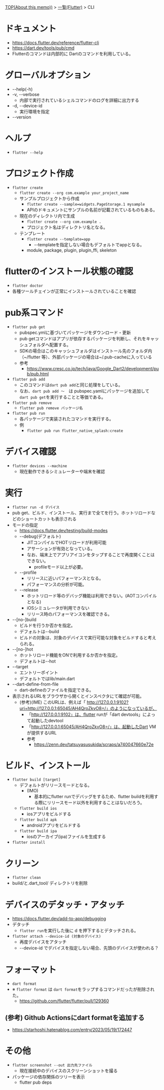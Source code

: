 [TOP(About this memo))](../README.md) > [一覧(Flutter)](./README.md) > CLI



# ドキュメント
* https://docs.flutter.dev/reference/flutter-cli
* https://dart.dev/tools/pub/cmd
* Flutterのコマンドは内部的に Dartのコマンドを利用している。

# グローバルオプション
* --help(-h)
* -v, --verbose
    * 内部で実行されているシェルコマンドのログを詳細に出力する
* -d, --device-id 
    * 実行環境を指定
* --version

# ヘルプ
* `flutter --help`

# プロジェクト作成
* `flutter create`
    * `flutter create --org com.example your_project_name`
    * サンプルプロジェクトから作成
        * `flutter create --sample=widgets.PageStorage.1 mysample`
        * APIのドキュメントにサンプルの名前が記載されているものもある。
    * 現在のディレクトリ内で生成
        * `flutter create --org com.example .`
        * プロジェクト名はディレクトリ名となる。
    * テンプレート
        * `flutter create --template=app`
            * --templateを指定しない場合もデフォルトでappとなる。
        * module, package, plugin, plugin_ffi, skeleton

# flutterのインストール状態の確認
* `flutter doctor`
* 各種ツールチェインが正常にインストールされていることを確認

# pub系コマンド
* `flutter pub get`
    * pubspec.ymlに基づいてパッケージをダウンロード・更新
    * pub getコマンドはアプリが依存するパッケージを判断し、それをキャッシュフォルダへ配置する。
    * SDKの場合はこのキャッシュフォルダはインストール先のフォルダ内（~/flutter 等）、外部パッケージの場合は~/.pub-cacheに入っている
    * 参考
        * https://www.cresc.co.jp/tech/java/Google_Dart2/development/pub/pub.html
* `flutter pub add`
    * このコマンドは`dart pub add`と同じ処理をしている。
    * なお、`dart pub add 〜`　は  pubspec.yamlにパッケージを追加して　`dart pub get`を実行することと等価である。
* `flutter pub remove`
    * `flutter pub remove パッケージ名`
* `flutter pub run`
    * 各パッケージで実装されたコマンドを実行する。
    * 例
        * `flutter pub run flutter_native_splash:create`

# デバイス確認
* `flutter devices --machine`
    * 現在動作できるシミュレーターや端末を確認

# 実行
* `flutter run -d デバイス`
* pub get、ビルド、インストール、実行まで全てを行う。ホットリロードなどのショートカットも表示される
* モードの指定
    * https://docs.flutter.dev/testing/build-modes
    * --debug(デフォルト)
        * JITコンパイルでHOTリロードが利用可能
        * アサーションが有効となっている。
        * なお、端末上でアプリアイコンをタップすることで再度開くことはできない。
            * profileモード以上が必要。
    * --profile
        * リリースに近いパフォーマンスとなる。
        * パフォーマンスの分析が可能。
    * --release
        * ホットリロード等のデバッグ機能は利用できない。(AOTコンパイルとなる)
        * iOSシミュレータが利用できない
        * リリース時のパフォーマンスを確認できる。
* --[no-]build
    * ビルドを行うか否かを指定。
    * デフォルトは--build
    * ビルドの対象は、対象のデバイスで実行可能な対象をビルドすると考えられる。
* --[no-]hot
    * ホットリロード機能をONで利用するか否かを指定。
    * デフォルトは--hot
* --target
    * エントリーポイント
    * デフォルトではlib/main.dart
* --dart-define-from-file
    * dart-defineのファイルを指定できる。
* 表示されるURLをブラウザから開くとインスペクタにて確認が可能。
    * (参考)(IME) このURLは、例えば「 http://127.0.0.1:9102?uri=http://127.0.0.1:65045/AH4QroZkvO8=/」のようになっているが、
        * 「http://127.0.0.1:9102」は、flutter runが「dart devtools」によって起動したdevtool
        * 「http://127.0.0.1:65045/AH4QroZkvO8=/」は、起動したDart VMが提供するURL
        * 参考
            * https://zenn.dev/tatsuyasusukida/scraps/a740047660e72e



# ビルド、インストール
* `flutter build [target]`
    * デフォルトがリリースモードとなる。
        * (IMO)
            * 基本的にflutter runでデバッグをするため、flutter buildを利用する際にリリースモード以外を利用することはないだろう。
    * `flutter build ios`
        * iosアプリをビルドする
    * `flutter build apk`
        * androidアプリをビルドする
    * `flutter build ipa`
        * iosのアーカイブ(ipa)ファイルを生成する
* `flutter install`

# クリーン
* `flutter clean`
* build/と.dart_tool/ ディレクトリを削除

# デバイスのデタッチ・アタッチ
* https://docs.flutter.dev/add-to-app/debugging
* デタッチ
    * `flutter run`を実行した後に d を押下するとデタッチされる。
* `flutter attach --device-id (対象のデバイス)`
    * 再度デバイスをアタッチ
    * --device-id でデバイスを指定しない場合、先頭のデバイスが使われる？

# フォーマット
* `dart format`
* ※ `flutter format` は `dart format`をラップするコマンドだったが削除された。
    * https://github.com/flutter/flutter/pull/129360
## (参考) Github Actionsにdart formatを追加する
* https://starhoshi.hatenablog.com/entry/2023/05/19/172447


# その他
* `flutter screenshot --out 出力先ファイル`  
    * 現在接続中のデバイスのスクリーンショットを撮る
* パッケージの依存関係のツリーを表示
    * flutter pub deps


